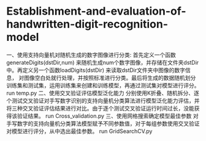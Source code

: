 # Establishment-and-evaluation-of-handwritten-digit-recognition-model
一、使用支持向量机对随机生成的数字图像进行分类:
首先定义一个函数 generateDigits(dstDir,num) 来随机生成num个数字图像，并存储在文件夹dstDir中。再定义另一个函数loadDigits(dstDir) 来读取dstDir文件夹中图像的数字信息，
对图像空白处就行处理，并按照标准进行分类。最后将生成的数据随机划分训练集和测试集，运用训练集来创建和训练模型，再通过测试集对模型进行评分。
run temp.py
二、使用交叉验证评估模型泛化能力
分别使用K折叠、随机拆分、逐个测试交叉验证对手写数字识别的支持向量机分类算法进行模型泛化能力评估，并将三种交叉验证评估结果进行对比。由于逐个测试交叉验证运行时间过长，没能获得该验证结果。
run Cross_validation.py
三、使用网格搜索确定模型最佳参数
对手写数字的支持向量机分类算法模型赋予不同参数值，对于每组参数使用交叉验证对模型进行评分，从中选出最佳参数。
run GridSearchCV.py
